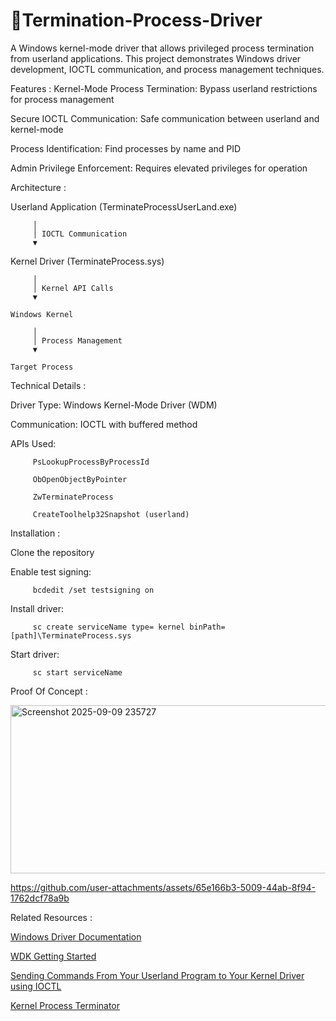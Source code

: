 # 🚀Termination-Process-Driver
A Windows kernel-mode driver that allows privileged process termination from userland applications. This project demonstrates Windows driver development, IOCTL communication, and process management techniques.

Features : 
Kernel-Mode Process Termination: Bypass userland restrictions for process management

Secure IOCTL Communication: Safe communication between userland and kernel-mode

Process Identification: Find processes by name and PID

Admin Privilege Enforcement: Requires elevated privileges for operation

Architecture :

Userland Application (TerminateProcessUserLand.exe)

         │
         │ IOCTL Communication
         ▼

Kernel Driver (TerminateProcess.sys)

         │
         │ Kernel API Calls
         ▼
    
    Windows Kernel
    
         │
         │ Process Management
         ▼
    
    Target Process

Technical Details :

Driver Type: Windows Kernel-Mode Driver (WDM)

Communication: IOCTL with buffered method

APIs Used:

         PsLookupProcessByProcessId

         ObOpenObjectByPointer

         ZwTerminateProcess

         CreateToolhelp32Snapshot (userland)

Installation :

Clone the repository

Enable test signing: 

         bcdedit /set testsigning on

Install driver: 

         sc create serviceName type= kernel binPath= [path]\TerminateProcess.sys

Start driver: 

         sc start serviceName

Proof Of Concept :

<img width="1210" height="269" alt="Screenshot 2025-09-09 235727" src="https://github.com/user-attachments/assets/887aa5a3-0883-4fe7-be4d-cd5bde45d654" />


https://github.com/user-attachments/assets/65e166b3-5009-44ab-8f94-1762dcf78a9b

Related Resources :

[Windows Driver Documentation](https://docs.microsoft.com/en-us/windows-hardware/drivers/)

[WDK Getting Started](https://docs.microsoft.com/en-us/windows-hardware/drivers/gettingstarted/)

[Sending Commands From Your Userland Program to Your Kernel Driver using IOCTL](https://www.ired.team/miscellaneous-reversing-forensics/windows-kernel-internals/sending-commands-from-userland-to-your-kernel-driver-using-ioctl)

[Kernel Process Terminator](https://medium.com/@s12deff/kernel-process-terminator-6e2b6794a312)

